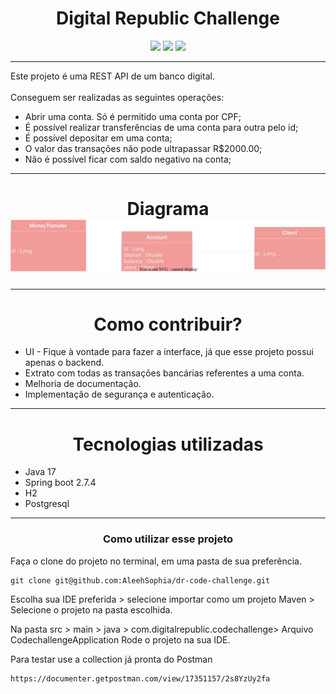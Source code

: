 <h1 align="center">Digital Republic Challenge</h1>
<div align="center" style="display: inline_block">
    <img  src="https://cdn.jsdelivr.net/gh/devicons/devicon/icons/java/java-original-wordmark.svg"  width="60px"/>
    <img src="https://cdn.jsdelivr.net/gh/devicons/devicon/icons/postgresql/postgresql-original-wordmark.svg" width="50px"/>
    <img src="https://cdn.jsdelivr.net/gh/devicons/devicon/icons/spring/spring-original-wordmark.svg" width="60px"/>
</div>

---
<p>Este projeto é uma REST API de um banco digital. <br>
<br>
Conseguem ser realizadas as seguintes operações:
</p>

- Abrir uma conta. Só é permitido uma conta por CPF;
- É possível realizar transferências de uma conta para outra pelo id;
- É possível depositar em uma conta;
- O valor das transações não pode ultrapassar R$2000.00;
- Não é possível ficar com saldo negativo na conta;

---
<h1 align="center">
  Diagrama<br>
  <img src="assets/diagramDrCode.drawio.svg">
</h1>

---
<h1 align="center">Como contribuir?</h1>

- UI - Fique à vontade para fazer a interface, já que esse projeto
possui apenas o backend.
- Extrato com todas as transações bancárias referentes a uma conta.
- Melhoria de documentação.
- Implementação de segurança e autenticação.

---
<h1 align="center">Tecnologias utilizadas</h1>

- Java 17
- Spring boot 2.7.4
- H2
- Postgresql
---
  <h3 align="center">Como utilizar esse projeto</h3>

  Faça o clone do projeto no terminal, 
  em uma pasta de sua preferência.
```
git clone git@github.com:AleehSophia/dr-code-challenge.git
```
  Escolha sua IDE preferida > selecione importar como um projeto
  Maven > Selecione o projeto na pasta escolhida. <br>

  Na pasta src > main > java > com.digitalrepublic.codechallenge>
  Arquivo CodechallengeApplication
  Rode o projeto na sua IDE.

  Para testar use a collection já pronta do Postman

```
https://documenter.getpostman.com/view/17351157/2s8YzUy2fa
```
